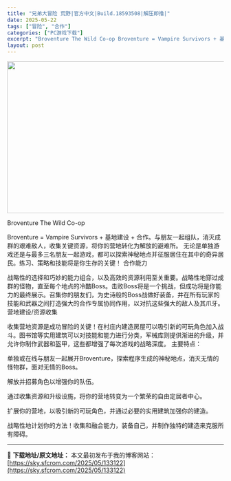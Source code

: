 ```yaml
---
title: "兄弟大冒险 荒野|官方中文|Build.18593508|解压即撸|"
date: 2025-05-22
tags: ["冒险", "合作"]
categories: ["PC游戏下载"]
excerpt: "Broventure The Wild Co-op Broventure = Vampire Survivors + 基地建设 + 合作。与朋友一起组队，消灭成群的艰难敌人，收集关键资源，将你的营地转化为解放的避难所。 无论是单独游戏还是与最多三名朋友一起游戏，都可以探索神秘地点并征服居住在其中的奇&hellip;"
layout: post
---
```


<img class="aligncenter size-full wp-image-133123" src="https://sky.sfcrom.com/wp-content/uploads/2025/05/2025052207495281.webp" alt="" width="616" height="353" />

Broventure The Wild Co-op

Broventure = Vampire Survivors + 基地建设 + 合作。与朋友一起组队，消灭成群的艰难敌人，收集关键资源，将你的营地转化为解放的避难所。
无论是单独游戏还是与最多三名朋友一起游戏，都可以探索神秘地点并征服居住在其中的奇异居民。练习、策略和技能将是你生存的关键！
合作能力

战略性的选择和巧妙的能力组合，以及高效的资源利用至关重要。战略性地穿过成群的怪物，直至每个地点的冷酷Boss。击败Boss将是一个挑战，但成功将是你能力的最终展示。召集你的朋友们，为史诗般的Boss战做好装备，并在所有玩家的技能和武器之间打造强大的合作专属协同作用，以对抗这些强大的敌人及其爪牙。
营地建设/资源收集

收集营地资源是成功冒险的关键！在村庄内建造房屋可以吸引新的可玩角色加入战斗。图书馆等实用建筑可以对技能和能力进行分类，军械库则提供渐进的升级，并允许你制作武器和盔甲，这些都增强了每次游戏的战略深度。
主要特点：

单独或在线与朋友一起展开Broventure，探索程序生成的神秘地点，消灭无情的怪物群，面对无情的Boss。

解放并招募角色以增强你的队伍。

通过收集资源和升级设施，将你的营地转变为一个繁荣的自由定居者中心。

扩展你的营地，以吸引新的可玩角色，并通过必要的实用建筑加强你的建造。

战略性地计划你的方法！收集和融合能力，装备自己，并制作独特的建造来克服所有障碍。

---
📖 **下载地址/原文地址：** 本文最初发布于我的博客网站：[https://sky.sfcrom.com/2025/05/133122](https://sky.sfcrom.com/2025/05/133122)
